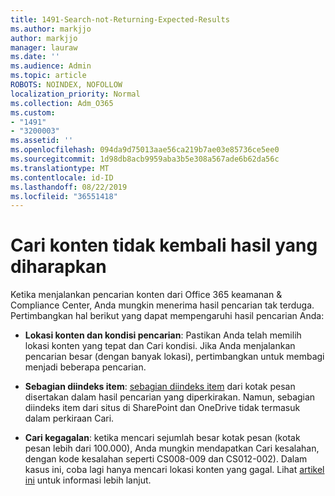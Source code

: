```yaml
---
title: 1491-Search-not-Returning-Expected-Results
ms.author: markjjo
author: markjjo
manager: lauraw
ms.date: ''
ms.audience: Admin
ms.topic: article
ROBOTS: NOINDEX, NOFOLLOW
localization_priority: Normal
ms.collection: Adm_O365
ms.custom:
- "1491"
- "3200003"
ms.assetid: ''
ms.openlocfilehash: 094da9d75013aae56ca219b7ae03e85736ce5ee0
ms.sourcegitcommit: 1d98db8acb9959aba3b5e308a567ade6b62da56c
ms.translationtype: MT
ms.contentlocale: id-ID
ms.lasthandoff: 08/22/2019
ms.locfileid: "36551418"
---
```

# <a name="content-search-not-returning-expected-results"></a>Cari konten tidak kembali hasil yang diharapkan

Ketika menjalankan pencarian konten dari Office 365 keamanan & Compliance Center, Anda mungkin menerima hasil pencarian tak terduga. Pertimbangkan hal berikut yang dapat mempengaruhi hasil pencarian Anda:

- **Lokasi konten dan kondisi pencarian**: Pastikan Anda telah memilih lokasi konten yang tepat dan Cari kondisi. Jika Anda menjalankan pencarian besar (dengan banyak lokasi), pertimbangkan untuk membagi menjadi beberapa pencarian.

- **Sebagian diindeks item**: [sebagian diindeks item](https://docs.microsoft.com/office365/securitycompliance/partially-indexed-items-in-content-search) dari kotak pesan disertakan dalam hasil pencarian yang diperkirakan. Namun, sebagian diindeks item dari situs di SharePoint dan OneDrive tidak termasuk dalam perkiraan Cari.

- **Cari kegagalan**: ketika mencari sejumlah besar kotak pesan (kotak pesan lebih dari 100.000), Anda mungkin mendapatkan Cari kesalahan, dengan kode kesalahan seperti CS008-009 dan CS012-002). Dalam kasus ini, coba lagi hanya mencari lokasi konten yang gagal. Lihat [artikel ini](https://docs.microsoft.com/office365/securitycompliance/retry-failed-content-search) untuk informasi lebih lanjut.
